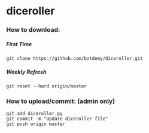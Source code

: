 # diceroller

### How to download:
##### First Time
```
git clone https://github.com/botdemy/diceroller.git

```
##### Weekly Refresh
```
git reset --hard origin/master
```
### How to upload/commit: (admin only)
```
git add diceroller.py
git commit -m "Update diceroller file"
git push origin master  
```
